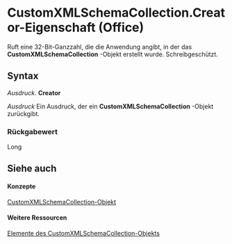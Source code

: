 
# CustomXMLSchemaCollection.Creator-Eigenschaft (Office)

Ruft eine 32-Bit-Ganzzahl, die die Anwendung angibt, in der das  **CustomXMLSchemaCollection** -Objekt erstellt wurde. Schreibgeschützt.


## Syntax

 _Ausdruck_. **Creator**

 _Ausdruck_ Ein Ausdruck, der ein **CustomXMLSchemaCollection** -Objekt zurückgibt.


### Rückgabewert

Long


## Siehe auch


#### Konzepte


[CustomXMLSchemaCollection-Objekt](0ce1fe79-4287-303a-4205-586d8e116731.md)
#### Weitere Ressourcen


[Elemente des CustomXMLSchemaCollection-Objekts](http://msdn.microsoft.com/library/68e492da-a554-0cf3-beec-78619036348d%28Office.15%29.aspx)